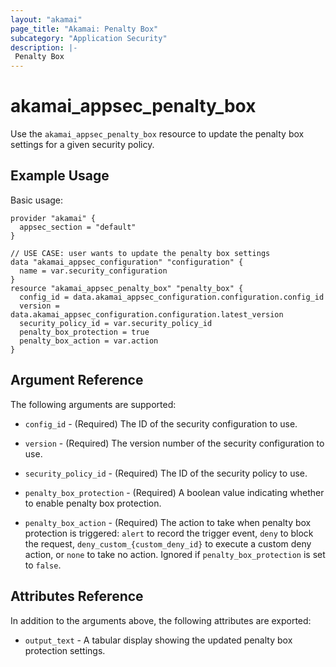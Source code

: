 ```yaml
---
layout: "akamai"
page_title: "Akamai: Penalty Box"
subcategory: "Application Security"
description: |-
 Penalty Box
---
```


# akamai_appsec_penalty_box

Use the `akamai_appsec_penalty_box` resource to update the penalty box settings for a given security policy.

## Example Usage

Basic usage:

```hcl
provider "akamai" {
  appsec_section = "default"
}

// USE CASE: user wants to update the penalty box settings
data "akamai_appsec_configuration" "configuration" {
  name = var.security_configuration
}
resource "akamai_appsec_penalty_box" "penalty_box" {
  config_id = data.akamai_appsec_configuration.configuration.config_id
  version = data.akamai_appsec_configuration.configuration.latest_version
  security_policy_id = var.security_policy_id
  penalty_box_protection = true
  penalty_box_action = var.action
}
```

## Argument Reference

The following arguments are supported:

* `config_id` - (Required) The ID of the security configuration to use.

* `version` - (Required) The version number of the security configuration to use.

* `security_policy_id` - (Required) The ID of the security policy to use.

* `penalty_box_protection` - (Required) A boolean value indicating whether to enable penalty box protection.

* `penalty_box_action` - (Required) The action to take when penalty box protection is triggered: `alert` to record the trigger event, `deny` to block the request, `deny_custom_{custom_deny_id}` to execute a custom deny action, or `none` to take no action. Ignored if `penalty_box_protection` is set to `false`.

## Attributes Reference

In addition to the arguments above, the following attributes are exported:

* `output_text` - A tabular display showing the updated penalty box protection settings.

